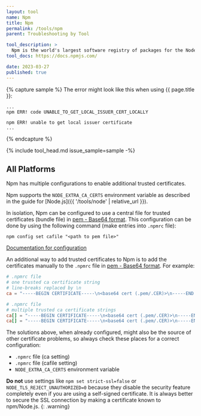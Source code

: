 ```yaml
---
layout: tool
name: Npm
title: Npm
permalink: /tools/npm
parent: Troubleshooting by Tool

tool_description: >
  Npm is the world's largest software registry of packages for the Node.js runtime.
tool_docs: https://docs.npmjs.com/

date: 2023-03-27
published: true
---
```


{% capture sample %}
The error might look like this when using {{ page.title }}:

```text
...
npm ERR! code UNABLE_TO_GET_LOCAL_ISSUER_CERT_LOCALLY

npm ERR! unable to get local issuer certificate
...
```

{% endcapture %}

{% include tool_head.md issue_sample=sample -%}

## All Platforms

Npm has multiple configurations to enable additional trusted certificates.

Npm supports the `NODE_EXTRA_CA_CERTS` environment variable as described in the guide for [Node.js]({{ '/tools/node' | relative_url }}).

In isolation, Npm can be configured to use a central file for trusted certificates (bundle file) in [pem - Base64 format](https://en.wikipedia.org/wiki/Privacy-Enhanced_Mail). This configuration can be done by using the following command (make entries into `.npmrc` file):

```shell
npm config set cafile "<path to pem file>"
```

[Documentation for configuration](https://docs.npmjs.com/cli/using-npm/config)

An additional way to add trusted certificates to Npm is to add the certificates manually to the `.npmrc` file in [pem - Base64 format](https://en.wikipedia.org/wiki/Privacy-Enhanced_Mail). For example:

```toml
# .npmrc file
# one trusted ca certificate string
# line-breaks replaced by \n
ca = "-----BEGIN CERTIFICATE-----\n<base64 cert (.pem/.CER)>\n-----END CERTIFICATE-----"
```

```toml
# .npmrc file
# multiple trusted ca certificate strings
ca[] = "-----BEGIN CERTIFICATE-----\n<base64 cert (.pem/.CER)>\n-----END CERTIFICATE-----"
ca[] = "-----BEGIN CERTIFICATE-----\n<base64 cert (.pem/.CER)>\n-----END CERTIFICATE-----"
```

The solutions above, when already configured, might also be the source of other certificate problems, so always check these places for a correct configuration:

- `.npmrc` file (ca setting)
- `.npmrc` file (cafile setting)
- `NODE_EXTRA_CA_CERTS` environment variable

**Do not** use settings like `npm set strict-ssl=false` or `NODE_TLS_REJECT_UNAUTHORIZED=0` because they disable the security feature completely even if you are using a self-signed certificate. It is always better to secure the SSL connection by making a certificate known to npm/Node.js.
{: .warning}
